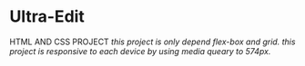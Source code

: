 # Ultra-Edit
 HTML AND CSS  PROJECT
   *this project is only depend flex-box and grid.*
   *this project is responsive to each device by using media queary to 574px.*